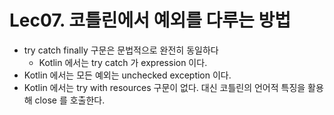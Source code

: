 # Lec07. 코틀린에서 예외를 다루는 방법

- try catch finally 구문은 문법적으로 완전히 동일하다
  - Kotlin 에서는 try catch 가 expression 이다.
- Kotlin 에서는 모든 예외는 unchecked exception 이다.
- Kotlin 에서는 try with resources 구문이 없다. 대신 코틀린의 언어적 특징을 활용해 close 를 호출한다.